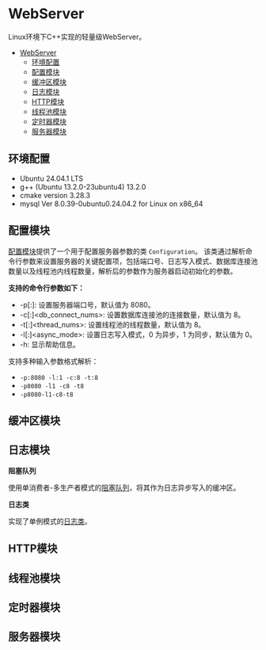 # WebServer

Linux环境下C++实现的轻量级WebServer。

- [WebServer](#webserver)
  - [环境配置](#环境配置)
  - [配置模块](#配置模块)
  - [缓冲区模块](#缓冲区模块)
  - [日志模块](#日志模块)
  - [HTTP模块](#http模块)
  - [线程池模块](#线程池模块)
  - [定时器模块](#定时器模块)
  - [服务器模块](#服务器模块)

## 环境配置

- Ubuntu 24.04.1 LTS
- g++ (Ubuntu 13.2.0-23ubuntu4) 13.2.0
- cmake version 3.28.3
- mysql Ver 8.0.39-0ubuntu0.24.04.2 for Linux on x86_64

## 配置模块

[配置模块](/src/config/)提供了一个用于配置服务器参数的类 `Configuration`。
该类通过解析命令行参数来设置服务器的关键配置项，包括端口号、日志写入模式、数据库连接池数量以及线程池内线程数量，解析后的参数作为服务器启动初始化的参数。

**支持的命令行参数如下：**

- -p[:]<port>: 设置服务器端口号，默认值为 8080。
- -c[:]<db_connect_nums>: 设置数据库连接池的连接数量，默认值为 8。
- -t[:]<thread_nums>: 设置线程池的线程数量，默认值为 8。
- -l[:]<async_mode>: 设置日志写入模式，0 为异步，1 为同步，默认值为 0。
- -h: 显示帮助信息。

支持多种输入参数格式解析：
- `-p:8080 -l:1 -c:8 -t:8`
- `-p8080 -l1 -c8 -t8`
- `-p8080-l1-c8-t8`

## 缓冲区模块



## 日志模块

**阻塞队列**

使用单消费者-多生产者模式的[阻塞队列](src/log/block_queue.h)，将其作为日志异步写入的缓冲区。

**日志类**

实现了单例模式的[日志类](src/log//log.h)。


## HTTP模块
## 线程池模块
## 定时器模块
## 服务器模块